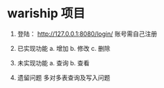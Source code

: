 # wariship 项目

1. 登陆： http://127.0.0.1:8080/login/
     账号需自己注册

2. 已实现功能
    a. 增加
    b. 修改
    c. 删除

3. 未实现功能
    a. 查询
    b. 查看

4. 遗留问题
   多对多表查询及写入问题
